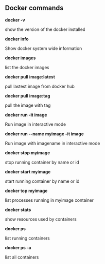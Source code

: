 ## Docker commands

**docker -v**

show the version of the docker installed

**docker info**

Show docker system wide information

**docker images**

list the docker images

**docker pull image:latest**

pull lastest image from docker hub

**docker pull image:tag**

pull the image with tag

**docker run -it image**

Run image in interactive mode

**docker run --name myimage -it image**

Run image with imagename in interactive mode

**docker stop myimage**

stop running container by name or id

**docker start myimage**

start running container by name or id

**docker top myimage**

list processes running in myimage container

**docker stats**

show resources used by containers

**docker ps**

list running containers

**docker ps -a**

list all containers





